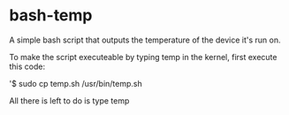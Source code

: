 # bash-temp
A simple bash script that outputs the temperature of the device it's run on. 

To make the script executeable by typing temp in the kernel, first execute this code:

'$ sudo cp temp.sh /usr/bin/temp.sh

All there is left to do is type temp
